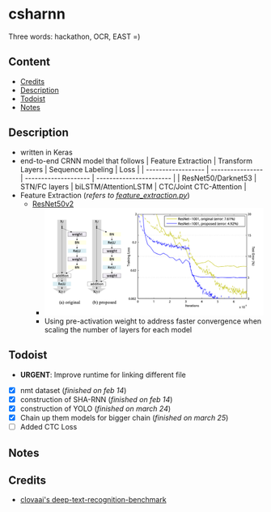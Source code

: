 # csharnn
Three words: hackathon, OCR, EAST =)

## Content
* [Credits](#credits)
* [Description](#description)
* [Todoist](#todoist)
* [Notes](#notes)

## Description
- written in Keras
- end-to-end CRNN model that follows
    | Feature Extraction | Transform Layers | Sequence Labeling    | Loss                    |
    | ------------------ | ---------------- | -------------------- | ----------------------- |
    | ResNet50/Darknet53 | STN/FC layers    | biLSTM/AttentionLSTM | CTC/Joint CTC-Attention |
- Feature Extraction (_refers to [feature_extraction.py](feature_extraction.py)_)
  - [ResNet50v2](../paper/1603.05027.pdf)
    - ![proposed resnet](images/resnetv2-proposed.png)
    -  Using pre-activation weight to address faster convergence when scaling the number of layers for each model
  
## Todoist
* __URGENT__: Improve runtime for linking different file
* [x] nmt dataset (_finished on feb 14_)
* [x] construction of SHA-RNN (_finished on feb 14_)
* [x] construction of YOLO (_finished on march 24_)
* [x] Chain up them models for bigger chain (_finished on march 25_)
* [ ] Added CTC Loss

## Notes

## Credits
* [clovaai's deep-text-recognition-benchmark](https://github.com/clovaai/deep-text-recognition-benchmark)
